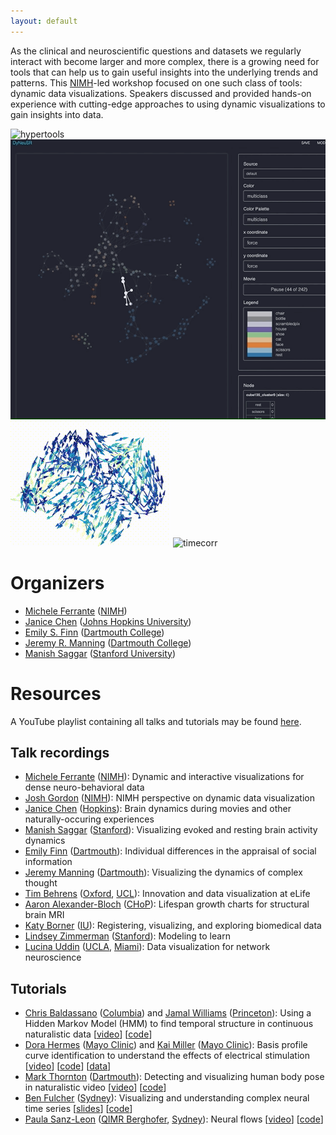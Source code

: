 ```yaml
---
layout: default
---
```


As the clinical and neuroscientific questions and datasets we regularly interact with become larger and more complex, there is a growing need for tools that can help us to gain useful insights into the underlying trends and patterns.  This [NIMH](https://www.nimh.nih.gov/)-led workshop focused on one such class of tools: dynamic data visualizations.  Speakers discussed and provided hands-on experience with cutting-edge approaches to using dynamic visualizations to gain insights into data.

![hypertools](https://raw.githubusercontent.com/dynamicdataviz/dynamicdataviz.github.io/main/img/hypertools.gif) ![dyneusr](https://raw.githubusercontent.com/dynamicdataviz/dynamicdataviz.github.io/main/img/dyneusr.gif) ![neuralflow](https://raw.githubusercontent.com/dynamicdataviz/dynamicdataviz.github.io/main/img/neural_flow.gif) ![timecorr](https://raw.githubusercontent.com/dynamicdataviz/dynamicdataviz.github.io/main/img/timecorr.gif)

# Organizers
- [Michele Ferrante](https://www.nimh.nih.gov/about/organization/dnbbs/behavioral-science-and-integrative-neuroscience-research-branch/theoretical-and-computational-neuroscience-program) ([NIMH](https://www.nimh.nih.gov/))
- [Janice Chen](http://jchenlab.johnshopkins.edu/) ([Johns Hopkins University](https://krieger.jhu.edu/))
- [Emily S. Finn](https://thefinnlab.github.io/) ([Dartmouth College](https://home.dartmouth.edu/))
- [Jeremy R. Manning](http://www.context-lab.com/) ([Dartmouth College](https://home.dartmouth.edu/))
- [Manish Saggar](https://braindynamicslab.github.io/) ([Stanford University](https://www.stanford.edu/))


# Resources
A YouTube playlist containing all talks and tutorials may be found [here](https://youtube.com/playlist?list=PLjQYT8Fwp987E0tZdeMMgSY0juQmaZ8f0).

## Talk recordings
- [Michele Ferrante](https://youtu.be/43pPzBkF2eI?t=31s) ([NIMH](https://www.nimh.nih.gov/)): Dynamic and interactive visualizations for dense neuro-behavioral data
- [Josh Gordon](https://youtu.be/43pPzBkF2eI?t=19m54s) ([NIMH](https://www.nimh.nih.gov/)): NIMH perspective on dynamic data visualization
- [Janice Chen](https://youtu.be/43pPzBkF2eI?t=22m30s) ([Hopkins](https://krieger.jhu.edu/)): Brain dynamics during movies and other naturally-occuring experiences
- [Manish Saggar](https://youtu.be/43pPzBkF2eI?t=31m57s) ([Stanford](https://www.stanford.edu/)): Visualizing evoked and resting brain activity dynamics
- [Emily Finn](https://youtu.be/43pPzBkF2eI?t=43m6s) ([Dartmouth](https://home.dartmouth.edu/)): Individual differences in the appraisal of social information
- [Jeremy Manning](https://youtu.be/43pPzBkF2eI?t=51m55s) ([Dartmouth](https://home.dartmouth.edu/)): Visualizing the dynamics of complex thought
- [Tim Behrens](https://youtu.be/43pPzBkF2eI?t=62m28s) ([Oxford](https://www.ox.ac.uk/), [UCL](https://www.ucl.ac.uk/)): Innovation and data visualization at eLife
- [Aaron Alexander-Bloch](https://youtu.be/43pPzBkF2eI?t=91m32s) ([CHoP](https://www.chop.edu/)): Lifespan growth charts for structural brain MRI
- [Katy Borner](https://youtu.be/43pPzBkF2eI?t=122m28s) ([IU](https://www.indiana.edu/)): Registering, visualizing, and exploring biomedical data
- [Lindsey Zimmerman](https://youtu.be/43pPzBkF2eI?t=154m13s) ([Stanford](https://www.stanford.edu/)): Modeling to learn
- [Lucina Uddin](https://youtu.be/43pPzBkF2eI?t=187m29s) ([UCLA](https://www.ucla.edu/), [Miami](https://welcome.miami.edu/)): Data visualization for network neuroscience

## Tutorials
- [Chris Baldassano](http://www.dpmlab.org/) ([Columbia](https://www.columbia.edu/)) and [Jamal Williams](https://undergraduateresearch.princeton.edu/jamal-williams) ([Princeton](https://www.princeton.edu/)): Using a Hidden Markov Model (HMM) to find temporal structure in continuous naturalistic data [[video](https://youtu.be/hHQP2hftNcg?t=10m37s)] [[code](https://www.dropbox.com/s/9d0uao5cu37x3e5/final.zip?dl=0)]
- [Dora Hermes](https://www.mayo.edu/research/faculty/hermes-miller-dora-ph-d/bio-20471548) ([Mayo Clinic](https://www.mayoclinic.org/)) and [Kai Miller](https://www.mayoclinic.org/biographies/miller-kai-j-m-d-ph-d/bio-20456021) ([Mayo Clinic](https://www.mayoclinic.org/)): Basis profile curve identification to understand the effects of electrical stimulation [[video](https://youtu.be/PB9UYcQzDfU)] [[code](https://github.com/MultimodalNeuroimagingLab/bpc_jupyter)] [[data](https://openneuro.org/datasets/ds003708)]
- [Mark Thornton](http://scraplab.org/) ([Dartmouth](https://home.dartmouth.edu/)): Detecting and visualizing human body pose in naturalistic video [[video](https://youtu.be/UfRC3leMTlU?t=4m41s)] [[code](https://colab.research.google.com/drive/1HN2S0zGqOSepLBN5IeJ-jBmzIO4W1aLq?usp=sharing)]
- [Ben Fulcher](https://dynamicsandneuralsystems.github.io/) ([Sydney](https://www.sydney.edu.au/)): Visualizing and understanding complex neural time series [[slides](https://raw.githubusercontent.com/dynamicdataviz/dynamicdataviz.github.io/main/doc/BFulcher_DiDViz_NIMH.pdf)] [[code](https://github.com/benfulcher/hctsaTutorial_BonnEEG)]
- [Paula Sanz-Leon](https://www.qimrberghofer.edu.au/people/paula-sanz-leon/) ([QIMR Berghofer](https://www.qimrberghofer.edu.au/), [Sydney](https://www.sydney.edu.au/)): Neural flows [[video](https://youtu.be/EKn17BOEQLU)] [[code](https://github.com/brain-modelling-group/neural-flows/tree/master/examples)]
